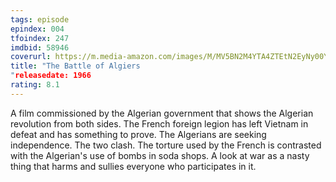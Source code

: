 ```yaml
---
tags: episode
epindex: 004
tfoindex: 247
imdbid: 58946
coverurl: https://m.media-amazon.com/images/M/MV5BN2M4YTA4ZTEtN2EyNy00YTlmLWE4YzYtYjYyYjRkMWM4ZDM0XkEyXkFqcGdeQXVyMjUzOTY1NTc@._V1_SX202_CR0,0,202,300_.jpg
title: "The Battle of Algiers
"releasedate: 1966
rating: 8.1
---
```


A film commissioned by the Algerian government that shows the Algerian revolution from both sides. The French foreign legion has left Vietnam in defeat and has something to prove. The Algerians are seeking independence. The two clash. The torture used by the French is contrasted with the Algerian's use of bombs in soda shops. A look at war as a nasty thing that harms and sullies everyone who participates in it.